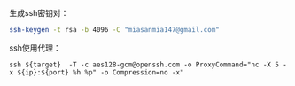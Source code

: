 生成ssh密钥对：
```sh
ssh-keygen -t rsa -b 4096 -C "miasanmia147@gmail.com"
```
ssh使用代理：
```
ssh ${target}  -T -c aes128-gcm@openssh.com -o ProxyCommand="nc -X 5 -x ${ip}:${port} %h %p" -o Compression=no -x"
```